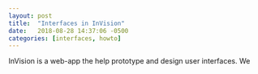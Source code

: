 ```yaml
---
layout: post
title:  "Interfaces in InVision"
date:   2018-08-28 14:37:06 -0500
categories: [interfaces, howto]
---
```



InVision is a web-app the help prototype and design user interfaces.  We 

